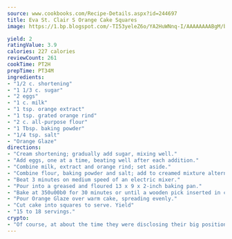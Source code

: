 ```yaml
---
source: www.cookbooks.com/Recipe-Details.aspx?id=244697
title: Eva St. Clair S Orange Cake Squares
image: https://1.bp.blogspot.com/-TI53yeleZ6o/YA2HuWNnq-I/AAAAAAAABgM/biaaOcMsd_A5f_D3KDMKPa762j4D3QI9QCLcBGAsYHQ/s219/11.png

yield: 2
ratingValue: 3.9
calories: 227 calories
reviewCount: 261
cookTime: PT2H
prepTime: PT34M
ingredients:
- "1/2 c. shortening"
- "1 1/3 c. sugar"
- "2 eggs"
- "1 c. milk"
- "1 tsp. orange extract"
- "1 tsp. grated orange rind"
- "2 c. all-purpose flour"
- "1 Tbsp. baking powder"
- "1/4 tsp. salt"
- "Orange Glaze"
directions:
- "Cream shortening; gradually add sugar, mixing well."
- "Add eggs, one at a time, beating well after each addition."
- "Combine milk, extract and orange rind; set aside."
- "Combine flour, baking powder and salt; add to creamed mixture alternately with milk mixture, beginning and ending with flour mixture."
- "Beat 3 minutes on medium speed of an electric mixer."
- "Pour into a greased and floured 13 x 9 x 2-inch baking pan."
- "Bake at 350u00b0 for 30 minutes or until a wooden pick inserted in center comes out clean."
- "Pour Orange Glaze over warm cake, spreading evenly."
- "Cut cake into squares to serve. Yield"
- "15 to 18 servings."
crypto:
- "Of course, at about the time they were disclosing their big position, Bitcoin started to crash."
---
```

